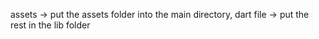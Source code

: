 assets -> put the assets folder into the main directory,
dart file -> put the rest in the lib folder
